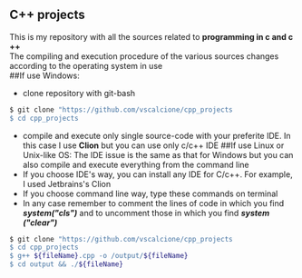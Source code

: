 ## C++ projects

This is my repository with all the sources related to **programming in c and c ++**
<br>
The compiling and execution procedure of the various sources changes according to the operating system in use
<br>
##If use Windows:
- clone repository with git-bash 
```bash
$ git clone "https://github.com/vscalcione/cpp_projects
$ cd cpp_projects
```
- compile and execute only single source-code with your preferite IDE. In this case I use **Clion** but you can use only c/c++ IDE
##If use Linux or Unix-like OS:
The IDE issue is the same as that for Windows but you can also compile and execute everything from the command line
- If you choose IDE's way, you can install any IDE for C/c++. For example, I used Jetbrains's Clion
- If you choose command line way, type these commands on terminal
- In any case remember to comment the lines of code in which you find ***system("cls")*** and to uncomment those in which you find ***system ("clear")***
```bash
$ git clone "https://github.com/vscalcione/cpp_projects
$ cd cpp_projects
$ g++ ${fileName}.cpp -o /output/${fileName}
$ cd output && ./${fileName}
```
